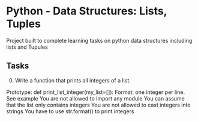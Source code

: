 # Python - Data Structures: Lists, Tuples
Project built to complete learning tasks on python data structures including lists and Tupules 

## Tasks
0. Write a function that prints all integers of a list.

Prototype: def print_list_integer(my_list=[]):
Format: one integer per line. See example
You are not allowed to import any module
You can assume that the list only contains integers
You are not allowed to cast integers into strings
You have to use str.format() to print integers